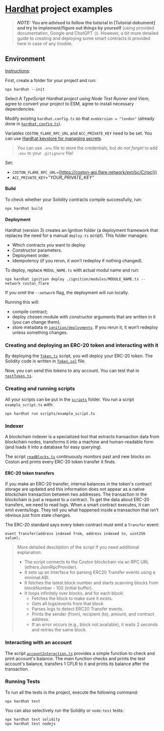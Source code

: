 # [Hardhat](https://hardhat.org/) project examples

> **_NOTE:_**  **You are advised to follow the tutorial in [Tutorial dokument] and try to implement/figure out things by yourself** (using provided documentation, Google and ChatGPT :)). 
However, a bit more detailed guide to creating and deploying some smart contracts is provided here in case of any trouble. 


##  Environment


[Instructions](https://hardhat.org/docs/getting-started#getting-started-with-hardhat-3):

First, create a folder for your project and run:
```shell 
npx hardhat --init
```
Select _A TypeScript Hardhat project using Node Test Runner and Viem_, agree to convert your project to ESM, agree to install necessary dependencies.

Modify existing `hardhat.config.ts` so that `evmVersion = "london"` (already done in [`hardhat.config.ts`](FLARE-tutorial/hardhat.config.ts)).


Variables `COSTON_FLARE_RPC_URL` and `ACC_PRIVATE_KEY` need to be set. 
You can use [Hardhat keystore for managing secrets](https://hardhat.org/docs/learn-more/deploying-contracts#managing-secrets).

> You can use `.env` file to store the credentials, but _do not forget_ to add `.env` to your `.gitignore` file!

Set:
- `COSTON_FLARE_RPC_URL`=[https://coston-api.flare.network/ext/bc/C/rpc]()
- `ACC_PRIVATE_KEY`=_”YOUR_PRIVATE_KEY”_



#### Build
To check whether your Solidity contracts compile successfully, run:
```shell 
npx hardhat build
```

#### Deployment
Hardhat (version 3) creates an Ignition folder (a deployment framework that replaces the need for a manual `deploy.ts` script). This folder manages:
- Which contracts you want to deploy.
- Constructor parameters.
- Deployment order.
- Idempotency (if you rerun, it won’t redeploy if nothing changed).

To deploy, replace `MODUL_NAME.ts` with actual modul name and run:
```shell 
npx hardhat ignition deploy ./ignition/modules/MODULE_NAME.ts --network coston_flare
```
If you omit the `--network` flag, the deployment will run locally. 


Running this will:
- compile contract;
- deploy chosen module with constructor arguments that are written in it (you can change them);
- store metadata in [`ignition/deployments`](ignition/deployments). 
If you rerun it, it won’t redeploy unless something changes.



### Creating and deploying an ERC-20 token and interacting with it
By deploying the [`Token.ts`](ignition/modules/Token.ts) script, you will deploy your ERC-20 token. The Solidity code is written in [`Token.sol`](contracts/Token.sol) file. 

Now, you can send this tokens to any account. You can test that in [`testToken.ts`](scripts/testToken.ts).


### Creating and running scripts 
All your scripts can be put in the [`scripts`](scripts) folder. You run a script `example_script.ts` with:
```shell
npx hardhat run scripts/example_script.ts
```

### Indexer
A blockchain indexer is a specialized tool that extracts transaction data from blockchain nodes, transforms it into a machine and human-readable form (and loads it into a database for easy querying).

The script [`readBlocks.ts`](/scripts/readBlocks.ts) continuously monitors past and new blocks on Coston and prints every ERC-20 token transfer it finds.

#### ERC-20 token transfers
If you make an ERC-20 transfer, internal balances in the token's contract storage are updated and this information does not appear as a native blockchain transaction between two addresses. The transaction in the blockchain is just a request to a contract. 
To get the data about ERC-20 transfers, we need to read logs.
When a smart contract executes, it can emit events/logs. They tell you what happened inside a transaction that isn’t obvious just from state changes. 

The ERC-20 standard says every token contract must emit a `Transfer` event:
```shell
event Transfer(address indexed from, address indexed to, uint256 value);
```

> More detailed desctiption of the script if you need additional explanation.
> - The script connects to the Coston blockchain via an RPC URL (ethers.JsonRpcProvider).
> - It sets up an Interface for parsing ERC20 Transfer events using a minimal ABI.
> - It fetches the latest block number and starts scanning blocks from blockNumber - 100 (initial buffer).
> - It loops infinitely over blocks, and for each block:
>     - Fetches the block to make sure it exists.
>     - Gets all logs/events from that block 
>     - Parses logs to detect ERC20 Transfer events.
>     - Prints the sender (from), recipient (to), amount, and contract address.
>     - If an error occurs (e.g., block not available), it waits 2 seconds and retries the same block.


### Interacting with an account 
The script [`accountInteraction.ts`](scripts/accountInteraction.ts) provides a simple function to check and print account's balance. The main function checks and prints the test account's balance, transfers 1 CFLR to it and prints its balance after the transaction. 



### Running Tests

To run all the tests in the project, execute the following command:

```shell
npx hardhat test
```

You can also selectively run the Solidity or `node:test` tests:

```shell
npx hardhat test solidity
npx hardhat test nodejs
```


